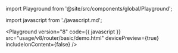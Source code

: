 import Playground from '@site/src/components/global/Playground';

import javascript from './javascript.md';

<Playground
  version="8"
  code={{ javascript }}
  src="usage/v8/router/basic/demo.html"
  devicePreview={true}
  includeIonContent={false}
/>
